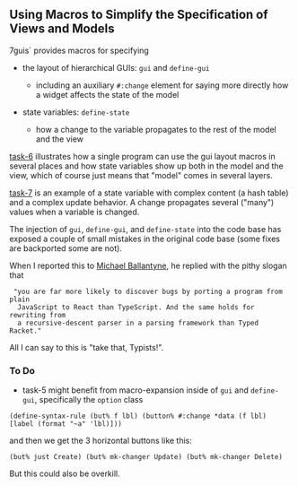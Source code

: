 ## Using Macros to Simplify the Specification of Views and Models 

7guis` provides macros for specifying

- the layout of hierarchical GUIs: `gui` and `define-gui`
  - including an auxiliary `#:change` element for saying more directly how a widget affects the state of the model

- state variables: `define-state`
  -  how a change to the variable propagates to the rest of the model and the view

[task-6](task-6.rkt) illustrates how a single program can use the gui layout macros in
several places and how state variables show up both in the model and the
view, which of course just means that "model" comes in several layers. 

[task-7](task-7.rkt) is an example of a state variable with complex content
(a hash table) and a complex update behavior. A change propagates several
("many") values when a variable is changed.

The injection of `gui`, `define-gui`, and `define-state` into the code base
has exposed a couple of small mistakes in the original code base (some
fixes are backported some are not). 

When I reported this to [Michael Ballantyne](http://mballantyne.net), he
replied with the pithy slogan that

	 "you are far more likely to discover bugs by porting a program from plain
	  JavaScript to React than TypeScript. And the same holds for rewriting from
	  a recursive-descent parser in a parsing framework than Typed Racket."

All I can say to this is "take that, Typists!". 



### To Do

- task-5 might benefit from macro-expansion inside of `gui` and
  `define-gui`, specifically the `option` class

```
(define-syntax-rule (but% f lbl) (button% #:change *data (f lbl) [label (format "~a" 'lbl)]))
````
and then we get the 3 horizontal buttons like this:
```
(but% just Create) (but% mk-changer Update) (but% mk-changer Delete)  
```
But this could also be overkill. 
